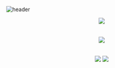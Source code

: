 ![header](https://capsule-render.vercel.app/api?type=venom&color=random&height=300&section=header&text=Welcome%20my%20github!&fontSize=90)
<div align="center">
  <img src="https://github-readme-stats.vercel.app/api?username=yuntasha&show_icons=true&theme=radical" />
  <br>
  <br>
  <br>
  <img src="https://github-readme-stats.vercel.app/api/top-langs/?username=yuntasha&layout=compact" />
  <br>
  <br>
  <br>
  <img src="http://mazassumnida.wtf/api/v2/generate_badge?boj=jaljayo85" />
  <img src="http://mazandi.herokuapp.com/api?handle=jaljayo85&theme=cold"/>
</div>
<!--
**yuntasha/yuntasha** is a ✨ _special_ ✨ repository because its `README.md` (this file) appears on your GitHub profile.

Here are some ideas to get you started:

- 🔭 I’m currently working on ...
- 🌱 I’m currently learning ...
- 👯 I’m looking to collaborate on ...
- 🤔 I’m looking for help with ...
- 💬 Ask me about ...
- 📫 How to reach me: ...
- 😄 Pronouns: ...
- ⚡ Fun fact: ...
-->
